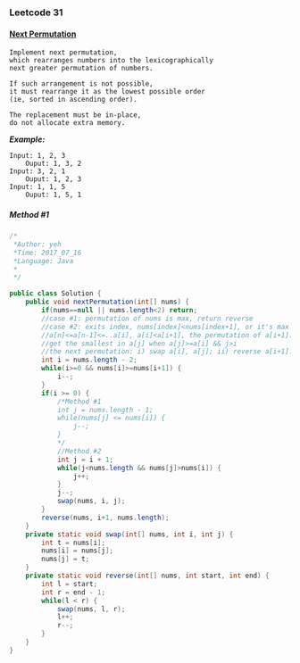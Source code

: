 

### Leetcode 31
#### [Next Permutation](https://leetcode.com/problems/next-permutation)

    Implement next permutation, 
    which rearranges numbers into the lexicographically 
    next greater permutation of numbers.

    If such arrangement is not possible, 
    it must rearrange it as the lowest possible order 
    (ie, sorted in ascending order).

    The replacement must be in-place, 
    do not allocate extra memory.

    
***Example:***

    Input: 1, 2, 3
        Ouput: 1, 3, 2
    Input: 3, 2, 1
        Ouput: 1, 2, 3
    Input: 1, 1, 5
        Ouput: 1, 5, 1

##### *Method #1*
``` java
/*
 *Author: yeh
 *Time: 2017_07_16
 *Language: Java
 *
 */

public class Solution {
    public void nextPermutation(int[] nums) {
        if(nums==null || nums.length<2) return;
        //case #1: permutation of nums is max, return reverse
        //case #2: exits index, nums[index]<nums[index+1], or it's max
        //a[n]<=a[n-1]<=..a[i], a[i]<a[i+1], the permutation of a[i+1]...a[n] is max 
        //get the smallest in a[j] when a[j]>=a[i] && j>i
        //the next permutation: i) swap a[i], a[j]; ii) reverse a[i+1]...a[n]
        int i = nums.length - 2;
        while(i>=0 && nums[i]>=nums[i+1]) {
            i--;
        }
        if(i >= 0) {
            /*Method #1
            int j = nums.length - 1;
            while(nums[j] <= nums[i]) {
                j--;
            }
            */
            //Method #2
            int j = i + 1;
            while(j<nums.length && nums[j]>nums[i]) {
                j++;
            }
            j--;
            swap(nums, i, j);
        }
        reverse(nums, i+1, nums.length);
    }
    private static void swap(int[] nums, int i, int j) {
        int t = nums[i];
        nums[i] = nums[j];
        nums[j] = t;
    }
    private static void reverse(int[] nums, int start, int end) {
        int l = start;
        int r = end - 1;
        while(l < r) {
            swap(nums, l, r);
            l++;
            r--;
        }
    }
}


```
